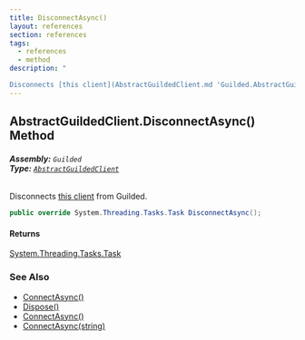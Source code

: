 ```yaml
---
title: DisconnectAsync()
layout: references
section: references
tags:
  - references
  - method
description: "

Disconnects [this client](AbstractGuildedClient.md 'Guilded.AbstractGuildedClient') from Guilded."
---
```


## AbstractGuildedClient.DisconnectAsync() Method
###### **Assembly:** `Guilded`<br/>**Type:** [`AbstractGuildedClient`](AbstractGuildedClient.md 'Guilded.AbstractGuildedClient')

Disconnects [this client](AbstractGuildedClient.md 'Guilded.AbstractGuildedClient') from Guilded.

```csharp
public override System.Threading.Tasks.Task DisconnectAsync();
```

#### Returns
[System.Threading.Tasks.Task](https://docs.microsoft.com/en-us/dotnet/api/System.Threading.Tasks.Task 'System.Threading.Tasks.Task')

### See Also
- [ConnectAsync()](AbstractGuildedClient.ConnectAsync().md 'Guilded.AbstractGuildedClient.ConnectAsync()')
- [Dispose()](AbstractGuildedClient.Dispose().md 'Guilded.AbstractGuildedClient.Dispose()')
- [ConnectAsync()](GuildedBotClient.ConnectAsync().md 'Guilded.GuildedBotClient.ConnectAsync()')
- [ConnectAsync(string)](GuildedBotClient.ConnectAsync(string).md 'Guilded.GuildedBotClient.ConnectAsync(string)')